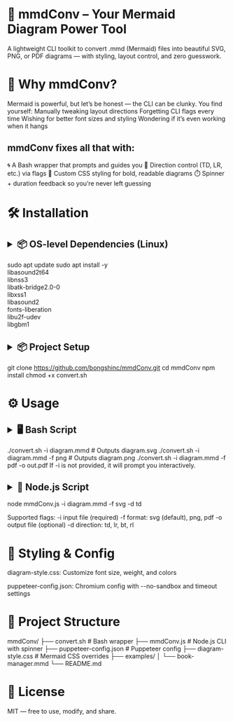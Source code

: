 # 🧠 mmdConv – Your Mermaid Diagram Power Tool
A lightweight CLI toolkit to convert .mmd (Mermaid) files into beautiful SVG, PNG, or PDF diagrams — with styling, layout control, and zero guesswork.

# 🚀 Why mmdConv?
Mermaid is powerful, but let’s be honest — the CLI can be clunky. You find yourself:
Manually tweaking layout directions
Forgetting CLI flags every time
Wishing for better font sizes and styling
Wondering if it’s even working when it hangs

## mmdConv fixes all that with:
🌀 A Bash wrapper that prompts and guides you
🧭 Direction control (TD, LR, etc.) via flags
🎨 Custom CSS styling for bold, readable diagrams
⏱️ Spinner + duration feedback so you’re never left guessing

# 🛠️ Installation
## <details> <summary>📦 OS-level Dependencies (Linux)</summary>
sudo apt update
sudo apt install -y \
  libasound2t64 \
  libnss3 \
  libatk-bridge2.0-0 \
  libxss1 \
  libasound2 \
  fonts-liberation \
  libu2f-udev \
  libgbm1
</details>

## <details> <summary>📦 Project Setup</summary>
git clone https://github.com/bongshinc/mmdConv.git
cd mmdConv
npm install
chmod +x convert.sh
</details>

# ⚙️ Usage
## <details> <summary>🖥️ Bash Script</summary>
./convert.sh -i diagram.mmd                 # Outputs diagram.svg
./convert.sh -i diagram.mmd -f png          # Outputs diagram.png
./convert.sh -i diagram.mmd -f pdf -o out.pdf
If -i is not provided, it will prompt you interactively.

</details>

## <details> <summary>🧠 Node.js Script</summary>

node mmdConv.js -i diagram.mmd -f svg -d td

Supported flags:
-i input file (required)
-f format: svg (default), png, pdf
-o output file (optional)
-d direction: td, lr, bt, rl

</details>

# 🎨 Styling & Config
diagram-style.css: Customize font size, weight, and colors

puppeteer-config.json: Chromium config with --no-sandbox and timeout settings

# 📁 Project Structure
mmdConv/
├── convert.sh                # Bash wrapper
├── mmdConv.js                # Node.js CLI with spinner
├── puppeteer-config.json     # Puppeteer config
├── diagram-style.css         # Mermaid CSS overrides
├── examples/
│   └── book-manager.mmd
└── README.md

# 🪪 License
MIT — free to use, modify, and share.
